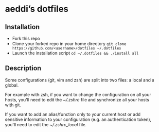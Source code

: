 # aeddi’s dotfiles

## Installation

- Fork this repo
- Clone your forked repo in your home directory
    `git clone https://github.com/<username>/dotfiles ~/.dotfiles`
- Launch the installation script `cd ~/.dotfiles && ./install all`

## Description

Some configurations (git, vim and zsh) are split into two files: a local and a global.

For example with zsh, if you want to change the configuration on all your hosts,
you'll need to edit the _~/.zshrc_ file and synchronize all your hosts with git.

If you want to add an alias/function only to your current host or add sensitive
information to your configuration (e.g. an authentication token), you'll need to
edit the _~/.zshrc_local_ file.
